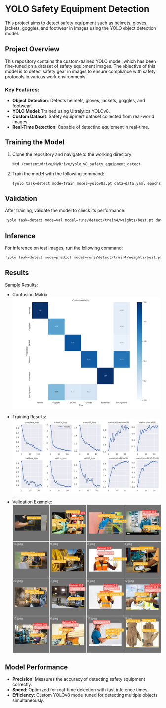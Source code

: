 # YOLO Safety Equipment Detection

This project aims to detect safety equipment such as helmets, gloves, jackets, goggles, and footwear in images using the YOLO object detection model.

## Project Overview

This repository contains the custom-trained YOLO model, which has been fine-tuned on a dataset of safety equipment images. The objective of this model is to detect safety gear in images to ensure compliance with safety protocols in various work environments.

### Key Features:
- **Object Detection**: Detects helmets, gloves, jackets, goggles, and footwear.
- **YOLO Model**: Trained using Ultralytics YOLOv8.
- **Custom Dataset**: Safety equipment dataset collected from real-world images.
- **Real-Time Detection**: Capable of detecting equipment in real-time.


## Training the Model

1. Clone the repository and navigate to the working directory:
   ```bash
   %cd /content/drive/MyDrive/yolo_v8_safety_equipment_detect
   ```

2. Train the model with the following command:
   ```bash
   !yolo task=detect mode=train model=yolov8s.pt data=data.yaml epochs=25 imgsz=265 plots=True
   ```

## Validation

After training, validate the model to check its performance:
```bash
!yolo task=detect mode=val model=runs/detect/train4/weights/best.pt data=data.yaml
```

## Inference

For inference on test images, run the following command:
```bash
!yolo task=detect mode=predict model=runs/detect/train4/weights/best.pt conf=0.25 source=data/test/images
```

## Results

Sample Results:

- Confusion Matrix:
  ![Confusion Matrix](https://github.com/awasumina/YOLO-Safety-Equipment-Detection/blob/main/results/confusion_matrix.png)

- Training Results:
  ![Training Results](https://github.com/awasumina/YOLO-Safety-Equipment-Detection/blob/main/results/results.png)

- Validation Example:
  ![Validation](https://github.com/awasumina/YOLO-Safety-Equipment-Detection/blob/main/results/results.pngval_batch0_pred.jpg)

## Model Performance

- **Precision**: Measures the accuracy of detecting safety equipment correctly.
- **Speed**: Optimized for real-time detection with fast inference times.
- **Efficiency**: Custom YOLOv8 model tuned for detecting multiple objects simultaneously.
